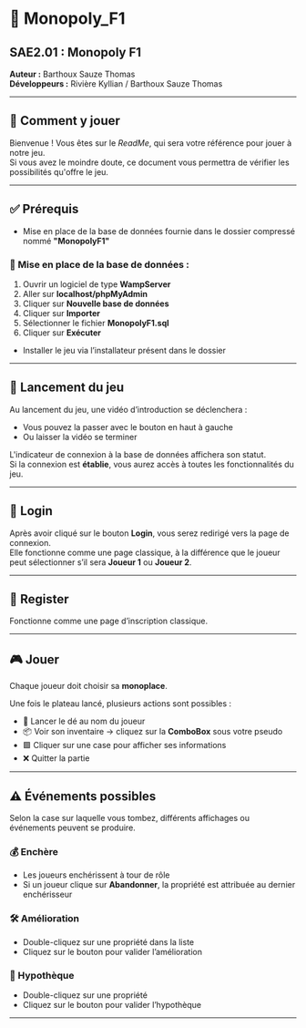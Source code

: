 # 🎲 Monopoly_F1

## SAE2.01 : Monopoly F1  
**Auteur :** Barthoux Sauze Thomas  
**Développeurs :** Rivière Kyllian / Barthoux Sauze Thomas  

---

## 📖 Comment y jouer

Bienvenue ! Vous êtes sur le *ReadMe*, qui sera votre référence pour jouer à notre jeu.  
Si vous avez le moindre doute, ce document vous permettra de vérifier les possibilités qu'offre le jeu.

---

## ✅ Prérequis

- Mise en place de la base de données fournie dans le dossier compressé nommé **"MonopolyF1"**

### 🔧 Mise en place de la base de données :

1. Ouvrir un logiciel de type **WampServer**  
2. Aller sur **localhost/phpMyAdmin**  
3. Cliquer sur **Nouvelle base de données**  
4. Cliquer sur **Importer**  
5. Sélectionner le fichier **MonopolyF1.sql**  
6. Cliquer sur **Exécuter**

- Installer le jeu via l’installateur présent dans le dossier

---

## 🚀 Lancement du jeu

Au lancement du jeu, une vidéo d’introduction se déclenchera :  
- Vous pouvez la passer avec le bouton en haut à gauche  
- Ou laisser la vidéo se terminer

L'indicateur de connexion à la base de données affichera son statut.  
Si la connexion est **établie**, vous aurez accès à toutes les fonctionnalités du jeu.

---

## 🔐 Login

Après avoir cliqué sur le bouton **Login**, vous serez redirigé vers la page de connexion.  
Elle fonctionne comme une page classique, à la différence que le joueur peut sélectionner s’il sera **Joueur 1** ou **Joueur 2**.

---

## 📝 Register

Fonctionne comme une page d’inscription classique.

---

## 🎮 Jouer

Chaque joueur doit choisir sa **monoplace**.

Une fois le plateau lancé, plusieurs actions sont possibles :

- 🎲 Lancer le dé au nom du joueur  
- 📦 Voir son inventaire → cliquez sur la **ComboBox** sous votre pseudo  
- 🟩 Cliquer sur une case pour afficher ses informations  
- ❌ Quitter la partie

---

## ⚠️ Événements possibles

Selon la case sur laquelle vous tombez, différents affichages ou événements peuvent se produire.

### 💰 Enchère
- Les joueurs enchérissent à tour de rôle  
- Si un joueur clique sur **Abandonner**, la propriété est attribuée au dernier enchérisseur

### 🛠️ Amélioration
- Double-cliquez sur une propriété dans la liste  
- Cliquez sur le bouton pour valider l’amélioration

### 💸 Hypothèque
- Double-cliquez sur une propriété  
- Cliquez sur le bouton pour valider l’hypothèque

---

